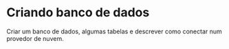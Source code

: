 # Criando banco de dados
 Criar um banco de dados, algumas tabelas e descrever como conectar num provedor de nuvem.
